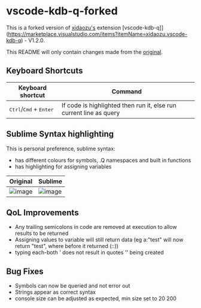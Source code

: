 # vscode-kdb-q-forked

This is a forked version of [xidaozu's](https://github.com/real-xidaozu/vscode-kdb-q) extension [vscode-kdb-q]](https://marketplace.visualstudio.com/items?itemName=xidaozu.vscode-kdb-q) - V1.2.0.


This README will only contain changes made from the [original](https://github.com/real-xidaozu/vscode-kdb-q).


## Keyboard Shortcuts

| Keyboard shortcut                                  | Command                                                            |
| ---------------------------------------------------| ------------------------------------------------------------------ |
| <kbd>Ctrl</kbd>/<kbd>Cmd</kbd> + <kbd>Enter</kbd>  | If code is highlighted then run it, else run current line as query |



## Sublime Syntax highlighting

This is personal preference, sublime syntax:
* has different colours for symbols, .Q namespaces and built in functions
* has highlighting for assigning variables


|Original                                                                                                       |Sublime                                                                                                        |
|---------------------------------------------------------------------------------------------------------------|---------------------------------------------------------------------------------------------------------------|
|![image](https://user-images.githubusercontent.com/92346145/156468768-a2f79b2d-2a17-4fac-97f8-3b48da41b97a.png)|![image](https://user-images.githubusercontent.com/92346145/156468786-d41aa062-1c1a-4fa2-a4f1-c35e9ecb1913.png)|





## QoL Improvements

* Any trailing semicolons in code are removed at execution to allow results to be returned
* Assigning values to variable will still return data (eg a:"test" will now return "test", where before it returned (::))
* typing each-both ' does not result in quotes '' being created


## Bug Fixes 

* Symbols can now be queried and not error out
* Strings appear as correct syntax  
* console size can be adjusted as expected, min size set to 20 200
